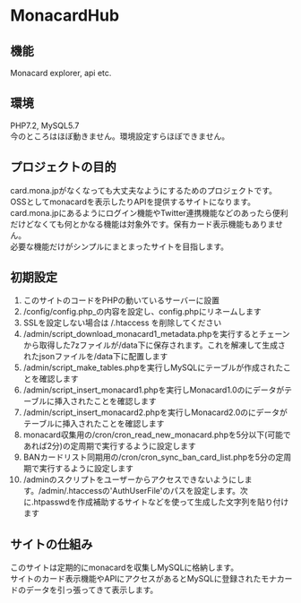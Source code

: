 # MonacardHub

## 機能
Monacard explorer, api etc.

## 環境
PHP7.2, MySQL5.7  
今のところはほぼ動きません。環境設定すらほぼできません。

## プロジェクトの目的
card.mona.jpがなくなっても大丈夫なようにするためのプロジェクトです。OSSとしてmonacardを表示したりAPIを提供するサイトになります。  
card.mona.jpにあるようにログイン機能やTwitter連携機能などのあったら便利だけどなくても何とかなる機能は対象外です。保有カード表示機能もありません。  
必要な機能だけがシンプルにまとまったサイトを目指します。

## 初期設定
1. このサイトのコードをPHPの動いているサーバーに設置  
2. /config/config.php_の内容を設定し、config.phpにリネームします  
3. SSLを設定しない場合は /.htaccess を削除してください
4. /admin/script_download_monacard1_metadata.phpを実行するとチェーンから取得した7zファイルが/data下に保存されます。これを解凍して生成されたjsonファイルを/data下に配置します  
5. /admin/script_make_tables.phpを実行しMySQLにテーブルが作成されたことを確認します
6. /admin/script_insert_monacard1.phpを実行しMonacard1.0のにデータがテーブルに挿入されたことを確認します
7. /admin/script_insert_monacard2.phpを実行しMonacard2.0のにデータがテーブルに挿入されたことを確認します
8. monacard収集用の/cron/cron_read_new_monacard.phpを5分以下(可能であれば2分)の定周期で実行するように設定します
9. BANカードリスト同期用の/cron/cron_sync_ban_card_list.phpを5分の定周期で実行するように設定します  
10. /adminのスクリプトをユーザーからアクセスできないようにします。/admin/.htaccessの'AuthUserFile'のパスを設定します。次に.htpasswdを作成補助するサイトなどを使って生成した文字列を貼り付けます

## サイトの仕組み
このサイトは定期的にmonacardを収集しMySQLに格納します。  
サイトのカード表示機能やAPIにアクセスがあるとMySQLに登録されたモナカードのデータを引っ張ってきて表示します。
